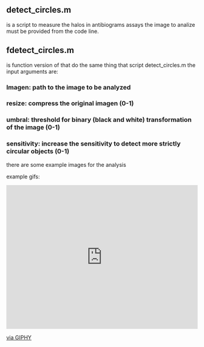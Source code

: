 ## detect_circles.m 
is a script to measure the halos in antibiograms assays the image to analize must be provided 
from the code line.

## fdetect_circles.m 
is function version of  that do the same thing that script detect_circles.m
the input arguments are: 

### Imagen: path to the image to be analyzed

### resize: compress the original imagen (0-1)

### umbral: threshold for binary (black and white) transformation of the image  (0-1)

### sensitivity: increase the sensitivity to detect more strictly circular objects (0-1)

there are some example images for the analysis 

example gifs:
<div style="width:100%;height:0;padding-bottom:75%;position:relative;"><iframe src="https://giphy.com/embed/3o6ZsVx0L1c4MzkTzq" width="100%" height="100%" style="position:absolute" frameBorder="0" class="giphy-embed" allowFullScreen></iframe></div><p><a href="https://giphy.com/gifs/3o6ZsVx0L1c4MzkTzq">via GIPHY</a></p>
